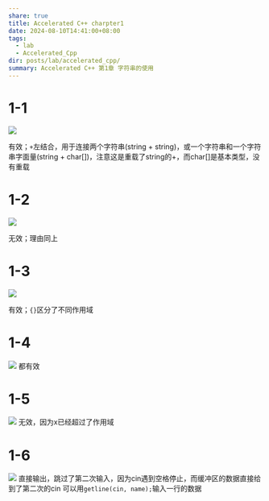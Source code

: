 ```yaml
---
share: true
title: Accelerated C++ charpter1
date: 2024-08-10T14:41:00+08:00
tags:
  - lab
  - Accelerated_Cpp
dir: posts/lab/accelerated_cpp/
summary: Accelerated C++ 第1章 字符串的使用
---
```


# 1-1

![](/blog/images/Pasted%20image%2020240810155859.png)

有效；`+`左结合，用于连接两个字符串(string + string)，或一个字符串和一个字符串字面量(string + char[])，注意这是重载了string的+，而char[]是基本类型，没有重载

# 1-2

![](/blog/images/Pasted%20image%2020240810160248.png)

无效；理由同上

# 1-3

![](/blog/images/Pasted%20image%2020240810160956.png)

有效；`{}`区分了不同作用域
# 1-4

![](/blog/images/Pasted%20image%2020240810161040.png)
都有效

# 1-5
![](/blog/images/Pasted%20image%2020240810161206.png)
无效，因为x已经超过了作用域

# 1-6

![](/blog/images/Pasted%20image%2020240810161326.png)
直接输出，跳过了第二次输入，因为cin遇到空格停止，而缓冲区的数据直接给到了第二次的cin
可以用`getline(cin, name);`输入一行的数据


